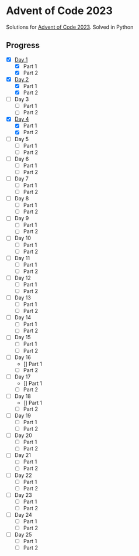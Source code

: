 # Advent of Code 2023

Solutions for [Advent of Code 2023](https://adventofcode.com/2023).
Solved in Python

## Progress

- [X] [Day 1](https://github.com/SR2610/Advent-of-Code/tree/main/2023/solutions/day_01.py)
    - [X] Part 1
    - [X] Part 2
- [X] [Day 2](https://github.com/SR2610/Advent-of-Code/tree/main/2023/solutions/day_02.py)
    - [X] Part 1
    - [X] Part 2
- [ ] Day 3
    - [ ] Part 1
    - [ ] Part 2
- [X] [Day 4](https://github.com/SR2610/Advent-of-Code/tree/main/2023/solutions/day_04.py)
    - [X] Part 1
    - [X] Part 2
- [ ] Day 5
    - [ ] Part 1
    - [ ] Part 2
- [ ] Day 6
    - [ ] Part 1
    - [ ] Part 2
- [ ] Day 7
    - [ ] Part 1
    - [ ] Part 2
- [ ] Day 8
    - [ ] Part 1
    - [ ] Part 2
- [ ] Day 9
    - [ ] Part 1
    - [ ] Part 2
- [ ] Day 10
    - [ ] Part 1
    - [ ] Part 2
- [ ] Day 11
    - [ ] Part 1
    - [ ] Part 2
- [ ] Day 12
    - [ ] Part 1
    - [ ] Part 2
- [ ] Day 13
    - [ ] Part 1
    - [ ] Part 2
- [ ] Day 14
    - [ ] Part 1
    - [ ] Part 2
- [ ] Day 15
    - [ ] Part 1
    - [ ] Part 2
- [ ] Day 16
    - [] Part 1
    - [ ] Part 2
- [ ] Day 17
    - [] Part 1
    - [ ] Part 2
- [ ] Day 18
    - [] Part 1
    - [ ] Part 2
- [ ] Day 19
    - [ ] Part 1
    - [ ] Part 2
- [ ] Day 20
    - [ ] Part 1
    - [ ] Part 2
- [ ] Day 21
    - [ ] Part 1
    - [ ] Part 2
- [ ] Day 22
    - [ ] Part 1
    - [ ] Part 2
- [ ] Day 23
    - [ ] Part 1
    - [ ] Part 2
- [ ] Day 24
    - [ ] Part 1
    - [ ] Part 2
- [ ] Day 25
    - [ ] Part 1
    - [ ] Part 2